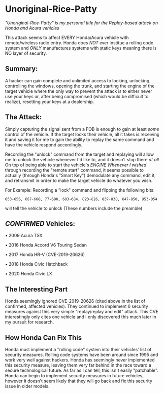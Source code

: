 # Unoriginal-Rice-Patty

*"Unoriginal-Rice-Patty" is my personal title for the Replay-based attack on Honda and Acura vehicles*

This attack seems to affect EVERY Honda/Acura vehicle with remote/wireless radio entry. Honda does *NOT* ever institue a rolling code system and *ONLY* manufactures systems with static keys meaning there is NO layer of security.

## Summary:
A hacker can gain complete and unlimited access to locking, unlocking, controlling the windows, opening the trunk, and starting the engine of the target vehicle where the only way to prevent the attack is to either never use your keys or, after being compromised (which would be difficult to realize), resetting your keys at a
dealership.

## The Attack:
Simply capturing the signal sent from a FOB is enough to gain at least *some* control of the vehicle. If the target locks their vehicle, all it takes is
receiving it and saving it for me to gain the ability to replay the same command and have the vehicle respond accordingly.

Recording the "unlock" command from the target and replaying will allow me to unlock the vehicle whenever I'd like to, and it doesn't stop there *at all*
On top of being able to start the vehicle's *ENGINE* *Whenever I wished* through recording the "remote start" command, it seems possible to actually (through Honda's "Smart Key") demodulate any command, edit it, and retransmit in order to make the target vehicle do whatever you wish.

For Example:
Recording a "lock" command and flipping the following bits: 

```653-656, 667-668, 77-680, 683-684, 823-826, 837-838, 847-850, 853-854```

will tell the vehicle to unlock (These numbers include the preamble)

## *CONFIRMED* Vehicles:

• 2009 Acura TSX

• 2016 Honda Accord V6 Touring Sedan

• 2017 Honda HR-V (CVE-2019-20626)

• 2018 Honda Civic Hatchback

• 2020 Honda Civic LX


## The Interesting Part
Honda seemingly ignored CVE-2019-20626 (cited above in the list of confirmed, affected vehicles). They continued to implement 0 security measures against
this very simple "replay/replay and edit" attack. This CVE interestingly only cites one vehicle and I only discovered this much later in my pursuit for
research. 

## How Honda Can Fix This
Honda must implement a "rolling code" system into their vehicles' list of security measures. Rolling code systems have been around since 1995 and
work very well against hackers. Honda has seemingly never implemented this security measure, leaving them very far behind in the race toward a secure
technological future. As far as I can tell, this isn't easily "patchable". Honda can begin to implement security measures in future vehicles, however
it doesn't seem likely that they will go back and fix this security issue in older models.
